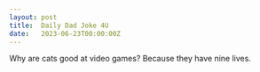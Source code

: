 ```yaml
---
layout: post
title:  Daily Dad Joke 4U
date:   2023-06-23T00:00:00Z
---
```

Why are cats good at video games? Because they have nine lives.
